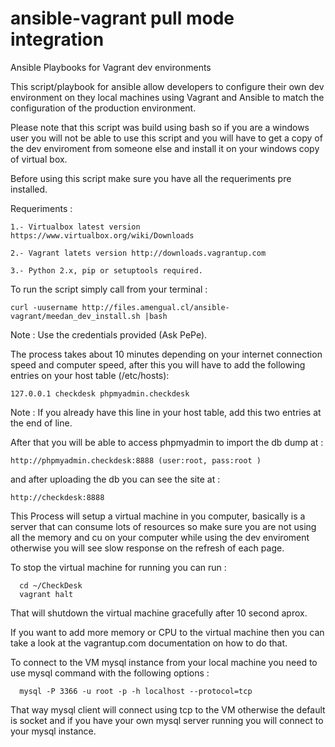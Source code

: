 ansible-vagrant pull mode integration
======================================

Ansible Playbooks for Vagrant dev environments

This script/playbook for ansible allow developers to configure their own dev environment on they local machines using Vagrant and Ansible to match the configuration of the production environment.

Please note that this script was build using bash so if you are a windows user you will not be able to use this script and you will have to get a copy of the dev enviroment from someone else and install it on your windows copy of virtual box.

Before using this script make sure you have all the requeriments pre installed.

Requeriments :
```
1.- Virtualbox latest version https://www.virtualbox.org/wiki/Downloads

2.- Vagrant latets version http://downloads.vagrantup.com

3.- Python 2.x, pip or setuptools required.
```

To run the script simply call from your terminal :
```
curl -uusername http://files.amengual.cl/ansible-vagrant/meedan_dev_install.sh |bash
```

Note : Use the credentials provided (Ask PePe).

The process takes about 10 minutes depending on your internet connection speed and computer speed, after this you will have to add the following entries on your host table (/etc/hosts):
```
127.0.0.1 checkdesk phpmyadmin.checkdesk
```

Note : If you already have this line in your host table, add this two entries at the end of line.

After that you will be able to access phpmyadmin to import the db dump at :
```
http://phpmyadmin.checkdesk:8888 (user:root, pass:root )
```

and after uploading the db you can see the site at :
```
http://checkdesk:8888
```

  This Process will setup a virtual machine in you computer, basically is a server that can consume lots of resources so make sure you are not using all the memory and cu on your computer while using the dev enviroment otherwise you will see slow response on the refresh of each page.

  To stop the virtual machine for running you can run :
```
  cd ~/CheckDesk
  vagrant halt
```

  That will shutdown the virtual machine gracefully after 10 second aprox.

  If you want to add more memory or CPU to the virtual machine then you can take a look at the vagrantup.com documentation on how to do that.

  To connect to the VM mysql instance from your local machine you need to use mysql command with the following options :
```
  mysql -P 3366 -u root -p -h localhost --protocol=tcp
```

  That way mysql client will connect using tcp to the VM otherwise the default is socket and if you have your own mysql server running you will connect to your mysql instance.
